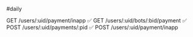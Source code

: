 #daily 

GET /users/:uid/payment/inapp ✅
GET /users/:uid/bots/:bid/payment ✅
POST /users/:uid/payments/:pid ✅ 
POST /users/:uid/payment/inapp      
